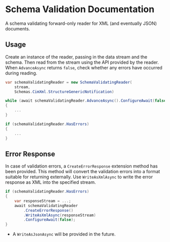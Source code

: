# Schema Validation Documentation

A schema validating forward-only reader for XML (and eventually JSON) documents.

## Usage

Create an instance of the reader, passing in the data stream and the schema. Then read from the stream using the API provided by the reader. When `AdvanceAsync` returns `false`, check whether any errors have occurred during reading.

```c#
var schemaValidatingReader = new SchemaValidatingReader(
    stream,
    Schemas.CimXml.StructureGenericNotification)

while (await schemaValidatingReader.AdvanceAsync().ConfigureAwait(false))
{
    ...
}

if (schemaValidatingReader.HasErrors)
{
    ...
}
```

## Error Response

In case of validation errors, a `CreateErrorResponse` extension method has been provided. This method will convert the validation errors into a format suitable for returning externally. Use `WriteAsXmlAsync` to write the error response as XML into the specified stream.

```c#
if (schemaValidatingReader.HasErrors)
{
    var responseStream = ...;
    await schemaValidatingReader
        .CreateErrorResponse()
        .WriteAsXmlAsync(responseStream)
        .ConfigureAwait(false);
}
```

- A `WriteAsJsonAsync` will be provided in the future.
